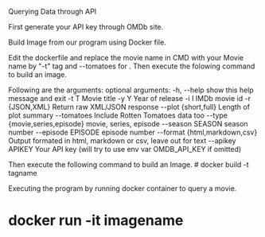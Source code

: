 Querying Data through API

First generate your API key through OMDb site.

Build Image from our program using Docker file.

Edit the dockerfile and replace the movie name in CMD with your Movie name by "-t" tag and --tomatoes for . Then execute the folowing command to build an image.

Following are the arguments: optional arguments: -h, --help show this help message and exit -t T Movie title -y Y Year of release -i I IMDb movie id -r {JSON,XML} Return raw XML/JSON response --plot {short,full} Length of plot summary --tomatoes Include Rotten Tomatoes data too --type {movie,series,episode} movie, series, episode --season SEASON season number --episode EPISODE episode number --format {html,markdown,csv} Output formated in html, markdown or csv, leave out for text --apikey APIKEY Your API key (will try to use env var OMDB_API_KEY if omitted)

Then execute the following command to build an Image.
     # docker build -t tagname

Executing the program by running docker container to query a movie.
  #  docker run -it imagename

